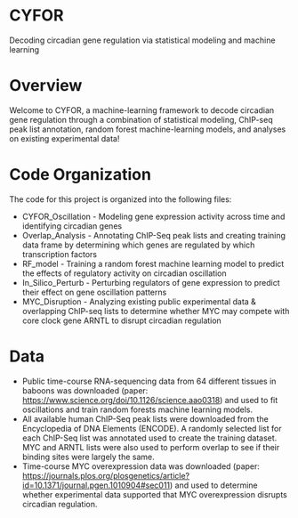 # CYFOR
Decoding circadian gene regulation via statistical modeling and machine learning

# Overview
Welcome to CYFOR, a machine-learning framework to decode circadian gene regulation through a combination of statistical modeling, ChIP-seq peak list annotation, random forest machine-learning models, and analyses on existing experimental data!

# Code Organization
The code for this project is organized into the following files:
- CYFOR_Oscillation - Modeling gene expression activity across time and identifying circadian genes
- Overlap_Analysis - Annotating ChIP-Seq peak lists and creating training data frame by determining which genes are regulated by which transcription factors
- RF_model - Training a random forest machine learning model to predict the effects of regulatory activity on circadian oscillation
- In_Silico_Perturb - Perturbing regulators of gene expression to predict their effect on gene oscillation patterns
- MYC_Disruption - Analyzing existing public experimental data & overlapping ChIP-seq lists to determine whether MYC may compete with core clock gene ARNTL to disrupt circadian regulation

# Data
- Public time-course RNA-sequencing data from 64 different tissues in baboons was downloaded (paper: https://www.science.org/doi/10.1126/science.aao0318) and used to fit oscillations and train random forests machine learning models.
- All available human ChIP-Seq peak lists were downloaded from the Encyclopedia of DNA Elements (ENCODE). A randomly selected list for each ChIP-Seq list was annotated used to create the training dataset. MYC and ARNTL lists were also used to perform overlap to see if their binding sites were largely the same.
- Time-course MYC overexpression data was downloaded (paper: https://journals.plos.org/plosgenetics/article?id=10.1371/journal.pgen.1010904#sec011) and used to determine whether experimental data supported that MYC overexpression disrupts circadian regulation.
